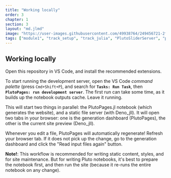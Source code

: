 ```yaml
---
title: "Working locally"
order: 3
chapter: 1
section: 3
layout: "md.jlmd"
image: "https://user-images.githubusercontent.com/49938764/249456721-2ff021b2-326d-443d-a3ac-b433692647e0.png"
tags: ["module1", "track_setup", "track_julia", "PlutoSliderServer", "pluto"]
---
```


## Working locally

Open this repository in VS Code, and install the recommended extensions.

To start running the development server, open the VS Code *command palette* (press `Cmd+Shift+P`), and search for **`Tasks: Run Task`**, then **`PlutoPages: run development server`**. The first run can take some time, as it builds up the notebook outputs cache. Leave it running.

This will start two things in parallel: the PlutoPages.jl notebook (which generates the website), and a static file server (with Deno_jll). It will open two tabs in your browser: one is the generation dashboard (PlutoPages), the other is the current site preview (Deno_jll).
 
Whenever you edit a file, PlutoPages will automatically regenerate! Refresh your browser tab. If it does not pick up the change, go to the generation dashboard and click the "Read input files again" button.

**Note!**: This workflow is recommended for writing static content, styles, and for site maintenance. But for writing Pluto notebooks, it's best to prepare the notebook first, and then run the site (because it re-runs the entire notebook on any change).